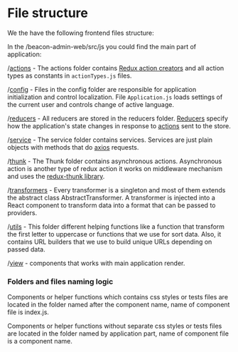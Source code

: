 # File structure

We the have the following frontend files structure:

In the /beacon-admin-web/src/js you could find the main part of application:

/[actions](..\src\js\actions) - The actions folder contains [Redux action creators](https://redux.js.org/tutorials/fundamentals/part-2-concepts-data-flow#action-creators) and all action types as constants in `actionTypes.js` files.

/[config](..\src\js\config) - Files in the config folder are responsible for application initialization and control localization. File `Application.js` loads settings of the current user and controls change of active language.

/[reducers](..\src\js\reducers) - All reducers are stored in the reducers folder. [Reducers](https://redux.js.org/tutorials/fundamentals/part-3-state-actions-reducers) specify how the application's state changes in response to [actions](https://redux.js.org/tutorials/fundamentals/part-2-concepts-data-flow) sent to the store.

/[service](..\src\js\service) - The service folder contains services. Services are just plain objects with methods that do [axios](https://github.com/axios/axios) requests.

/[thunk](..\src\js\thunk) - The Thunk folder contains asynchronous actions. Asynchronous action is another type of redux action it works on middleware mechanism and uses the [redux-thunk library](https://github.com/reduxjs/redux-thunk).

/[transformers](..\src\js\transformers) - Every transformer is a singleton and most of them extends the abstract class AbstractTransformer. A transformer is injected into a React component to transform data into a format that can be passed to providers.

/[utils](..\src\js\utils) - This folder different helping functions like a function that transform the first letter to uppercase or functions that we use for sort data. Also, it contains URL builders that we use to build unique URLs depending on passed data.

/[view](..\src\js\view) - components that works with main application render.

### Folders and files naming logic

Components or helper functions which contains css styles or tests files are located in the folder named after the component name, name of component file is index.js.

Components or helper functions without separate css styles or tests files are located in the folder named by application part, name of component file is a component name.
